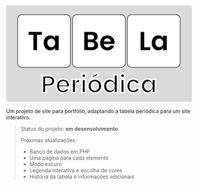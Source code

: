 ![Logo do site](/img/logo.png)

Um projeto de site para portfólio, adaptando a tabela periódica para um site interativo.

> Status do projeto: **em desenvolvimento**
> 
> Próximas atualizações:
> - Banco de dados em PHP
> - Uma página para cada elemento
> - Modo escuro
> - Legenda interativa e escolha de cores
> - História da tabela e informações adicionais
